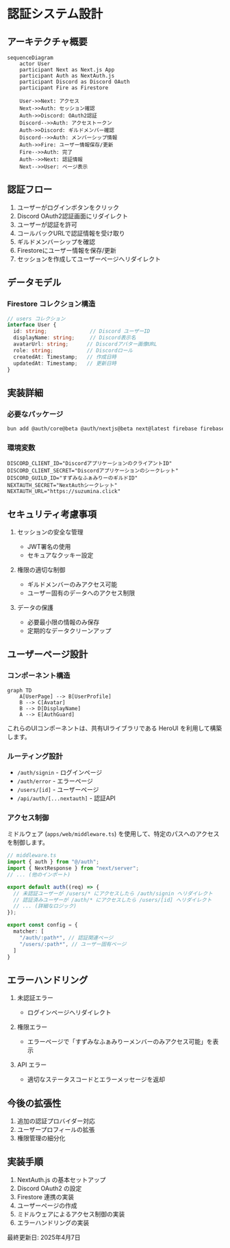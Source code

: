 # 認証システム設計

## アーキテクチャ概要

```mermaid
sequenceDiagram
    actor User
    participant Next as Next.js App
    participant Auth as NextAuth.js
    participant Discord as Discord OAuth
    participant Fire as Firestore

    User->>Next: アクセス
    Next->>Auth: セッション確認
    Auth->>Discord: OAuth2認証
    Discord-->>Auth: アクセストークン
    Auth->>Discord: ギルドメンバー確認
    Discord-->>Auth: メンバーシップ情報
    Auth->>Fire: ユーザー情報保存/更新
    Fire-->>Auth: 完了
    Auth-->>Next: 認証情報
    Next-->>User: ページ表示
```

## 認証フロー

1. ユーザーがログインボタンをクリック
2. Discord OAuth2認証画面にリダイレクト
3. ユーザーが認証を許可
4. コールバックURLで認証情報を受け取り
5. ギルドメンバーシップを確認
6. Firestoreにユーザー情報を保存/更新
7. セッションを作成してユーザーページへリダイレクト

## データモデル

### Firestore コレクション構造

```typescript
// users コレクション
interface User {
  id: string;              // Discord ユーザーID
  displayName: string;     // Discord表示名
  avatarUrl: string;      // Discordアバター画像URL
  role: string;           // Discordロール
  createdAt: Timestamp;   // 作成日時
  updatedAt: Timestamp;   // 更新日時
}
```

## 実装詳細

### 必要なパッケージ

```bash
bun add @auth/core@beta @auth/nextjs@beta next@latest firebase firebase-admin
```

### 環境変数

```env
DISCORD_CLIENT_ID="DiscordアプリケーションのクライアントID"
DISCORD_CLIENT_SECRET="Discordアプリケーションのシークレット"
DISCORD_GUILD_ID="すずみなふぁみりーのギルドID"
NEXTAUTH_SECRET="NextAuthシークレット"
NEXTAUTH_URL="https://suzumina.click"
```

## セキュリティ考慮事項

1. セッションの安全な管理
   - JWT署名の使用
   - セキュアなクッキー設定

2. 権限の適切な制御
   - ギルドメンバーのみアクセス可能
   - ユーザー固有のデータへのアクセス制限

3. データの保護
   - 必要最小限の情報のみ保存
   - 定期的なデータクリーンアップ

## ユーザーページ設計

### コンポーネント構造

```mermaid
graph TD
    A[UserPage] --> B[UserProfile]
    B --> C[Avatar]
    B --> D[DisplayName]
    A --> E[AuthGuard]
```

これらのUIコンポーネントは、共有UIライブラリである HeroUI を利用して構築します。

### ルーティング設計

- `/auth/signin` - ログインページ
- `/auth/error` - エラーページ
- `/users/[id]` - ユーザーページ
- `/api/auth/[...nextauth]` - 認証API

### アクセス制御

ミドルウェア (`apps/web/middleware.ts`) を使用して、特定のパスへのアクセスを制御します。

```typescript
// middleware.ts
import { auth } from "@/auth";
import { NextResponse } from "next/server";
// ... (他のインポート)

export default auth((req) => {
  // 未認証ユーザーが /users/* にアクセスしたら /auth/signin へリダイレクト
  // 認証済みユーザーが /auth/* にアクセスしたら /users/[id] へリダイレクト
  // ... (詳細なロジック)
});

export const config = {
  matcher: [
    "/auth/:path*", // 認証関連ページ
    "/users/:path*", // ユーザー固有ページ
  ]
}
```

## エラーハンドリング

1. 未認証エラー
   - ログインページへリダイレクト

2. 権限エラー
   - エラーページで「すずみなふぁみりーメンバーのみアクセス可能」を表示

3. API エラー
   - 適切なステータスコードとエラーメッセージを返却

## 今後の拡張性

1. 追加の認証プロバイダー対応
2. ユーザープロフィールの拡張
3. 権限管理の細分化

## 実装手順

1. NextAuth.js の基本セットアップ
2. Discord OAuth2 の設定
3. Firestore 連携の実装
4. ユーザーページの作成
5. ミドルウェアによるアクセス制御の実装
6. エラーハンドリングの実装

最終更新日: 2025年4月7日
